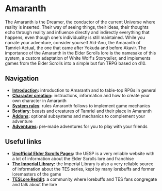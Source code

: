 # Amaranth
The Amaranth is the Dreamer, the conductor of the current Universe where reality is inserted. Their way of seeing things, their ideas, their thoughts echo through reality and influence directly and indirectly everything that happens, even though one's individuality is still maintained. While you narrate your adventure, consider yourself Ald-Anu, the Amaranth of Tamriel-Actual, the one that came after Yokuda and before Akavir. The importance of the Amaranth in the Elder Scrolls lore is the namesake of this system, a custom adaptation of White Wolf's Storyteller, and implements games from the Elder Scrolls into a simple but fun TRPG based on d10.

## Navigation
* **[Introduction]():** introduction to Amaranth and to table-top RPGs in general
* **[Character creation]():** instructions, information and how to create your own character in Amaranth
* **[System rules]()**: rules Amaranth follows to implement game mechanics
* **[Bestiary]()**: beasts and creatures of Tamriel and their place in Amaranth
* **[Addons]():** optional subsystems and mechanics to complement your adventure
* **[Adventures]():** pre-made adventures for you to play with your friends

## Useful links
* **[Unofficial Elder Scrolls Pages]():** the UESP is a very reliable website with a lot of information about the Elder Scrolls lore and franchise
* **[The Imperial Library]():** the Imperial Library is also a very reliable source of information about the TES series, kept by many lorebuffs and former loremasters of the game
* **[TESLore Reddit]():** a community where lorebuffs and TES fans congregate and talk about the lore
